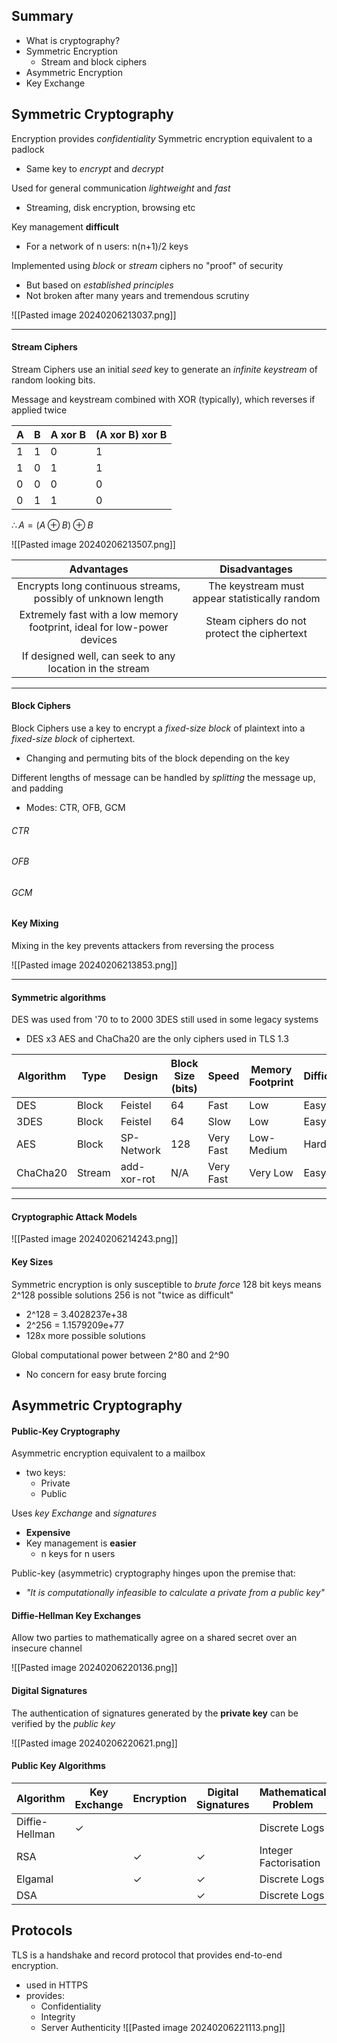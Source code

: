 ## Summary
- What is cryptography?
- Symmetric Encryption
	- Stream and block ciphers
- Asymmetric Encryption
- Key Exchange


## Symmetric Cryptography
Encryption provides *confidentiality*
Symmetric encryption equivalent to a padlock
- Same key to *encrypt* and *decrypt*

Used for general communication
*lightweight* and *fast*
- Streaming, disk encryption, browsing etc

Key management **difficult**
- For a network of n users: n(n+1)/2 keys

Implemented using *block* or *stream* ciphers
no "proof" of security
- But based on *established principles*
- Not broken after many years and tremendous scrutiny

![[Pasted image 20240206213037.png]]

---
#### Stream Ciphers
Stream Ciphers use an initial *seed* key to generate an *infinite keystream* of random looking bits.

Message and keystream combined with XOR (typically), which reverses if applied twice

| A | B | A xor B | (A xor B) xor B |
| ---- | ---- | ---- | ---- |
| 1 | 1 | 0 | 1 |
| 1 | 0 | 1 | 1 |
| 0 | 0 | 0 | 0 |
| 0 | 1 | 1 | 0 |

$\therefore A = (A\oplus B) \oplus B$

![[Pasted image 20240206213507.png]]

| Advantages | Disadvantages |
| :--: | :--: |
| Encrypts long continuous streams, possibly of unknown length | The keystream must appear statistically random |
| Extremely fast with a low memory footprint, ideal for low-power devices | Steam ciphers do not protect the ciphertext |
| If designed well, can seek to any location in the stream |  |

---
#### Block Ciphers
Block Ciphers use a key to encrypt a *fixed-size block* of plaintext into a *fixed-size block* of ciphertext.
- Changing and permuting bits of the block depending on the key

Different lengths of message can be handled by *splitting* the message up, and padding
- Modes: CTR, OFB, GCM

###### CTR
###### OFB
###### GCM

#### Key Mixing
Mixing in the key prevents attackers from reversing the process

![[Pasted image 20240206213853.png]]

---

#### Symmetric algorithms
DES was used from '70 to to 2000
3DES still used in some legacy systems
- DES x3
AES and ChaCha20 are the only ciphers used in TLS 1.3

| Algorithm | Type | Design | Block Size (bits) | Speed | Memory Footprint | Difficulty | Key Size (bits) |
| ---- | ---- | ---- | ---- | ---- | ---- | ---- | ---- |
| DES | Block | Feistel | 64 | Fast | Low | Easy | 56 |
| 3DES | Block | Feistel | 64 | Slow | Low | Easy | 112 |
| AES | Block | SP-Network | 128 | Very Fast | Low-Medium | Hard | 128/192/256 |
| ChaCha20 | Stream | add-xor-rot | N/A | Very Fast | Very Low |  Easy | 256 |

---
#### Cryptographic Attack Models

![[Pasted image 20240206214243.png]]

#### Key Sizes
Symmetric encryption is only susceptible to *brute force*
128 bit keys means 2^128 possible solutions
256 is not "twice as difficult" 
- 2^128 = 3.4028237e+38
- 2^256 = 1.1579209e+77
- 128x more possible solutions

Global computational power between 2^80 and 2^90
- No concern for easy brute forcing


## Asymmetric Cryptography

#### Public-Key Cryptography
Asymmetric encryption equivalent to a mailbox
- two keys:
	- Private
	- Public

Uses *key Exchange* and *signatures*
- **Expensive**
- Key management is **easier**
	- n keys for n users

Public-key (asymmetric) cryptography hinges upon the premise that:
- *"It is computationally infeasible to calculate a private from a public key"*

#### Diffie-Hellman Key Exchanges
Allow two parties to mathematically agree on a shared secret over an insecure channel

![[Pasted image 20240206220136.png]]

#### Digital Signatures
The authentication of signatures generated by the **private key** can be verified by the *public key*

![[Pasted image 20240206220621.png]]

#### Public Key Algorithms
| Algorithm | Key Exchange | Encryption | Digital Signatures | Mathematical Problem | Elliptic Curves | Key Size (bits) |
| ---- | ---- | ---- | ---- | ---- | ---- | ---- |
| Diffie-Hellman | $\checkmark$ |  |  | Discrete Logs | $\checkmark$ | 256 |
| RSA |  | $\checkmark$ | $\checkmark$ | Integer Factorisation |  | 2048/4096 |
| Elgamal |  | $\checkmark$ | $\checkmark$ | Discrete Logs | $\checkmark$ | 2048 |
| DSA |  |  | $\checkmark$ | Discrete Logs | $\checkmark$ | 256 |

## Protocols
TLS is a handshake and record protocol that provides end-to-end encryption.
- used in HTTPS
- provides:
	- Confidentiality
	- Integrity
	- Server Authenticity
![[Pasted image 20240206221113.png]]

